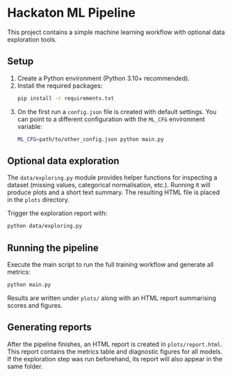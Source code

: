 # Hackaton ML Pipeline

This project contains a simple machine learning workflow with optional data exploration tools.

## Setup

1. Create a Python environment (Python 3.10+ recommended).
2. Install the required packages:
   ```bash
   pip install -r requirements.txt
   ```
3. On the first run a `config.json` file is created with default settings. You can
   point to a different configuration with the `ML_CFG` environment variable:
   ```bash
   ML_CFG=path/to/other_config.json python main.py
   ```

## Optional data exploration

The `data/exploring.py` module provides helper functions for inspecting a
dataset (missing values, categorical normalisation, etc.). Running it will
produce plots and a short text summary. The resulting HTML file is placed in the
`plots` directory.

Trigger the exploration report with:
```bash
python data/exploring.py
```

## Running the pipeline

Execute the main script to run the full training workflow and generate all
metrics:
```bash
python main.py
```
Results are written under `plots/` along with an HTML report summarising
scores and figures.

## Generating reports

After the pipeline finishes, an HTML report is created in
`plots/report.html`. This report contains the metrics table and diagnostic
figures for all models. If the exploration step was run beforehand, its report
will also appear in the same folder.
